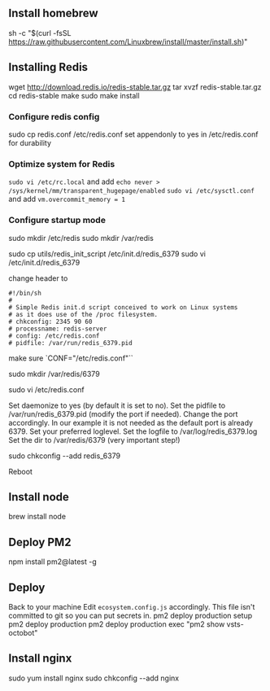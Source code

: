 ## Install homebrew

sh -c "$(curl -fsSL https://raw.githubusercontent.com/Linuxbrew/install/master/install.sh)"

## Installing Redis
wget http://download.redis.io/redis-stable.tar.gz
tar xvzf redis-stable.tar.gz
cd redis-stable
make
sudo make install

### Configure redis config
sudo cp redis.conf /etc/redis.conf
set appendonly to yes in /etc/redis.conf for durability

### Optimize system for Redis
`sudo vi /etc/rc.local` and add `echo never > /sys/kernel/mm/transparent_hugepage/enabled`
`sudo vi /etc/sysctl.conf` and add `vm.overcommit_memory = 1`

### Configure startup mode
sudo mkdir /etc/redis
sudo mkdir /var/redis

sudo cp utils/redis_init_script /etc/init.d/redis_6379
sudo vi /etc/init.d/redis_6379

change header to
```
#!/bin/sh
#
# Simple Redis init.d script conceived to work on Linux systems
# as it does use of the /proc filesystem.
# chkconfig: 2345 90 60
# processname: redis-server
# config: /etc/redis.conf
# pidfile: /var/run/redis_6379.pid
```

make sure `CONF="/etc/redis.conf"``

sudo mkdir /var/redis/6379

sudo vi /etc/redis.conf

Set daemonize to yes (by default it is set to no).
Set the pidfile to /var/run/redis_6379.pid (modify the port if needed).
Change the port accordingly. In our example it is not needed as the default port is already 6379.
Set your preferred loglevel.
Set the logfile to /var/log/redis_6379.log
Set the dir to /var/redis/6379 (very important step!)

sudo chkconfig --add redis_6379

Reboot


## Install node
brew install node

## Deploy PM2
npm install pm2@latest -g

## Deploy
Back to your machine
Edit `ecosystem.config.js` accordingly. This file isn't committed to git so you can put secrets in.
pm2 deploy production setup
pm2 deploy production
pm2 deploy production exec "pm2 show vsts-octobot"


## Install nginx
sudo yum install nginx
sudo chkconfig --add nginx
